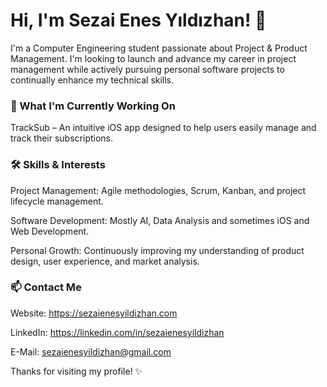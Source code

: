 # Hi, I'm Sezai Enes Yıldızhan! 👋

I'm a Computer Engineering student passionate about Project & Product Management. I'm looking to launch and advance my career in project management while actively pursuing personal software projects to continually enhance my technical skills.

### 🚀 What I'm Currently Working On

TrackSub – An intuitive iOS app designed to help users easily manage and track their subscriptions.

### 🛠️ Skills & Interests

Project Management: Agile methodologies, Scrum, Kanban, and project lifecycle management.

Software Development: Mostly AI, Data Analysis and sometimes iOS and Web Development.

Personal Growth: Continuously improving my understanding of product design, user experience, and market analysis.

### 📫 Contact Me

Website: https://sezaienesyildizhan.com

LinkedIn: https://linkedin.com/in/sezaienesyildizhan

E-Mail: sezaienesyildizhan@gmail.com

Thanks for visiting my profile! ✨

